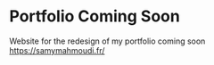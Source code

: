 # Portfolio Coming Soon
Website for the redesign of my portfolio coming soon
https://samymahmoudi.fr/
